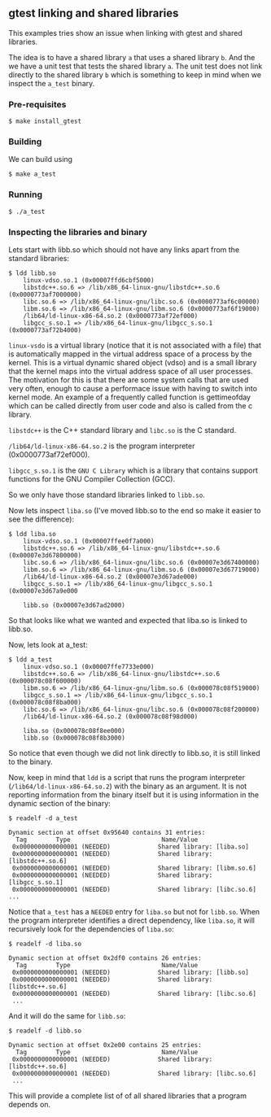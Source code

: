 ## gtest linking and shared libraries
This examples tries show an issue when linking with gtest and shared libraries.

The idea is to have a shared library `a` that uses a shared library `b`. And
the we have a unit test that tests the shared library `a`. The unit test does
not link directly to the shared library `b` which is something to keep in mind
when we inspect the `a_test` binary.

### Pre-requisites
```console
$ make install_gtest
```

### Building
We can build using
```console
$ make a_test
```

### Running
```console
$ ./a_test
```

### Inspecting the libraries and binary
Lets start with libb.so which should not have any links apart from the standard
libraries:
```console
$ ldd libb.so 
	linux-vdso.so.1 (0x00007ffd6cbf5000)
	libstdc++.so.6 => /lib/x86_64-linux-gnu/libstdc++.so.6 (0x0000773af7000000)
	libc.so.6 => /lib/x86_64-linux-gnu/libc.so.6 (0x0000773af6c00000)
	libm.so.6 => /lib/x86_64-linux-gnu/libm.so.6 (0x0000773af6f19000)
	/lib64/ld-linux-x86-64.so.2 (0x0000773af72ef000)
	libgcc_s.so.1 => /lib/x86_64-linux-gnu/libgcc_s.so.1 (0x0000773af72b4000)
```
`linux-vsdo` is a virtual library (notice that it is not associated with a file)
that is automatically mapped in the virtual address space of a process by the
kernel. This is a virtual dynamic shared object (vdso) and is a small library
that the kernel maps into the virtual address space of all user processes. The
motivation for this is that there are some system calls that are used very
often, enough to cause a performace issue with having to switch into kernel
mode. An example of a frequently called function is gettimeofday which can be
called directly from user code and also is called from the c library. 

`libstdc++` is the C++ standard library and `libc.so` is the C standard. 

`/lib64/ld-linux-x86-64.so.2` is the program interpreter (0x0000773af72ef000).

`libgcc_s.so.1` is the `GNU C Library` which is a library that contains support
functions for the GNU Compiler Collection (GCC).

So we only have those standard libraries linked to `libb.so`.

Now lets inspect `liba.so` (I've moved libb.so to the end so make it easier to
see the difference):
```console
$ ldd liba.so 
	linux-vdso.so.1 (0x00007ffee0f7a000)
	libstdc++.so.6 => /lib/x86_64-linux-gnu/libstdc++.so.6 (0x00007e3d67800000)
	libc.so.6 => /lib/x86_64-linux-gnu/libc.so.6 (0x00007e3d67400000)
	libm.so.6 => /lib/x86_64-linux-gnu/libm.so.6 (0x00007e3d67719000)
	/lib64/ld-linux-x86-64.so.2 (0x00007e3d67ade000)
	libgcc_s.so.1 => /lib/x86_64-linux-gnu/libgcc_s.so.1 (0x00007e3d67a9e000

	libb.so (0x00007e3d67ad2000)
```
So that looks like what we wanted and expected that liba.so is linked to
libb.so.

Now, lets look at a_test:
```console
$ ldd a_test
	linux-vdso.so.1 (0x00007ffe7733e000)
	libstdc++.so.6 => /lib/x86_64-linux-gnu/libstdc++.so.6 (0x000078c08f600000)
	libm.so.6 => /lib/x86_64-linux-gnu/libm.so.6 (0x000078c08f519000)
	libgcc_s.so.1 => /lib/x86_64-linux-gnu/libgcc_s.so.1 (0x000078c08f8ba000)
	libc.so.6 => /lib/x86_64-linux-gnu/libc.so.6 (0x000078c08f200000)
	/lib64/ld-linux-x86-64.so.2 (0x000078c08f98d000)

	liba.so (0x000078c08f8ee000)
	libb.so (0x000078c08f8b3000)
```
So notice that even though we did not link directly to libb.so, it is still
linked to the binary. 

Now, keep in mind that `ldd` is a script that runs the program interpreter
(`/lib64/ld-linux-x86-64.so.2`) with the binary as an argument. It is not
reporting information from the binary itself but it is using information in the
dynamic section of the binary:
```console
$ readelf -d a_test

Dynamic section at offset 0x95640 contains 31 entries:
  Tag        Type                         Name/Value
 0x0000000000000001 (NEEDED)             Shared library: [liba.so]
 0x0000000000000001 (NEEDED)             Shared library: [libstdc++.so.6]
 0x0000000000000001 (NEEDED)             Shared library: [libm.so.6]
 0x0000000000000001 (NEEDED)             Shared library: [libgcc_s.so.1]
 0x0000000000000001 (NEEDED)             Shared library: [libc.so.6]
...
```
Notice that `a_test` has a `NEEDED` entry for `liba.so` but not for `libb.so`.
When the program interpreter identifies a direct dependency, like `liba.so`, it
will recursively look for the dependencies of `liba.so`:
```console
$ readelf -d liba.so 

Dynamic section at offset 0x2df0 contains 26 entries:
  Tag        Type                         Name/Value
 0x0000000000000001 (NEEDED)             Shared library: [libb.so]
 0x0000000000000001 (NEEDED)             Shared library: [libstdc++.so.6]
 0x0000000000000001 (NEEDED)             Shared library: [libc.so.6]
 ...
```
And it will do the same for `libb.so`:
```console
$ readelf -d libb.so 

Dynamic section at offset 0x2e00 contains 25 entries:
  Tag        Type                         Name/Value
 0x0000000000000001 (NEEDED)             Shared library: [libstdc++.so.6]
 0x0000000000000001 (NEEDED)             Shared library: [libc.so.6]
 ...
```
This will provide a complete list of of all shared libraries that a program
depends on.


[program startup]: https://github.com/danbev/learning-linux-kernel?tab=readme-ov-file#program-startup
